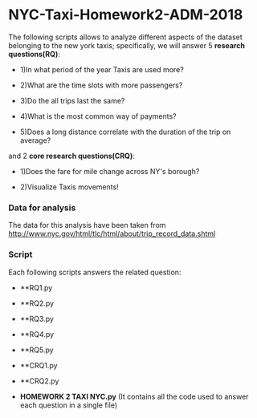 # NYC-Taxi-Homework2-ADM-2018
The following scripts allows to analyze different aspects of the dataset belonging to the new york taxis; specifically, we will answer 5 **research questions(RQ)**:

* 1)In what period of the year Taxis are used more?

* 2)What are the time slots with more passengers?

* 3)Do the all trips last the same?

* 4)What is the most common way of payments?

* 5)Does a long distance correlate with the duration of the trip on average?

and 2 **core research questions(CRQ)**:

* 1)Does the fare for mile change across NY's borough?

* 2)Visualize Taxis movements!

### Data for analysis
The data for this analysis have been taken from http://www.nyc.gov/html/tlc/html/about/trip_record_data.shtml

### Script
Each following scripts answers the related question:

* **RQ1.py

* **RQ2.py

* **RQ3.py

* **RQ4.py

* **RQ5.py

* **CRQ1.py

* **CRQ2.py
* **HOMEWORK 2 TAXI NYC.py** 
(It contains all the code used to answer each question in a single file)




